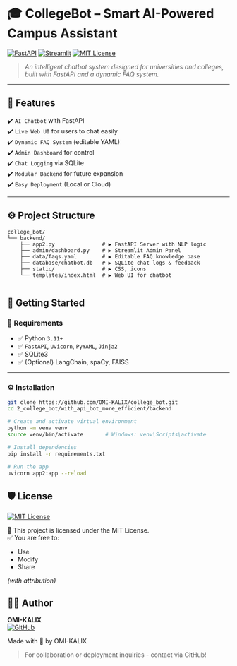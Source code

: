 # 🎓 **CollegeBot – Smart AI-Powered Campus Assistant**  

[![FastAPI](https://img.shields.io/badge/FastAPI-005571?style=flat&logo=fastapi)](https://fastapi.tiangolo.com/)
[![Streamlit](https://img.shields.io/badge/Streamlit-FF4B4B?style=flat&logo=streamlit)](https://streamlit.io/)
[![MIT License](https://img.shields.io/badge/License-MIT-green.svg)](https://opensource.org/licenses/MIT)

> _An intelligent chatbot system designed for universities and colleges, built with FastAPI and a dynamic FAQ system._

---

## 📌 **Features**

✔️ `AI Chatbot` with FastAPI  
✔️ `Live Web UI` for users to chat easily  
✔️ `Dynamic FAQ System` (editable YAML)  
✔️ `Admin Dashboard` for control  
✔️ `Chat Logging` via SQLite  
✔️ `Modular Backend` for future expansion  
✔️ `Easy Deployment` (Local or Cloud)

---

## ⚙️ Project Structure

```
college_bot/
└── backend/
    ├── app2.py               # ▶ FastAPI Server with NLP logic
    ├── admin/dashboard.py    # ▶ Streamlit Admin Panel
    ├── data/faqs.yaml        # ▶ Editable FAQ knowledge base
    ├── database/chatbot.db   # ▶ SQLite chat logs & feedback
    ├── static/               # ▶ CSS, icons
    └── templates/index.html  # ▶ Web UI for chatbot


```

## 🚀 **Getting Started**

### 🔧 Requirements

- ✅ Python `3.11+`  
- ✅ `FastAPI`, `Uvicorn`, `PyYAML`, `Jinja2`  
- ✅ SQLite3  
- ✅ (Optional) LangChain, spaCy, FAISS

---

### ⚙️ Installation

```bash
git clone https://github.com/OMI-KALIX/college_bot.git
cd 2_college_bot/with_api_bot_more_efficient/backend

# Create and activate virtual environment
python -m venv venv
source venv/bin/activate       # Windows: venv\Scripts\activate

# Install dependencies
pip install -r requirements.txt

# Run the app
uvicorn app2:app --reload
```
## 🛡️ License

[![MIT License](https://img.shields.io/badge/License-MIT-green.svg)](https://opensource.org/licenses/MIT)

📄 This project is licensed under the MIT License.  
✅ You are free to:
- Use
- Modify
- Share 

*(with attribution)*

## 👨‍💻 Author

**OMI-KALIX**  
[![GitHub](https://img.shields.io/badge/GitHub-Profile-blue?logo=github)](https://github.com/OMI-KALIX)

Made with 💙 by OMI-KALIX  
> For collaboration or deployment inquiries - contact via GitHub!
